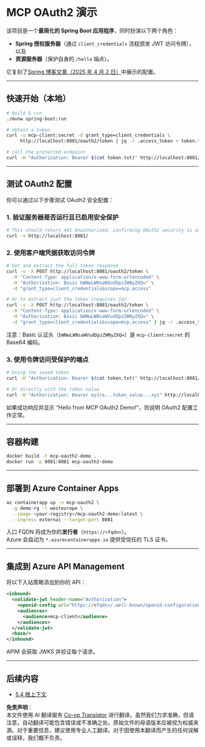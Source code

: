 <!--
CO_OP_TRANSLATOR_METADATA:
{
  "original_hash": "0a7083e660ca0d85fd6a947514c61993",
  "translation_date": "2025-07-14T00:40:09+00:00",
  "source_file": "05-AdvancedTopics/mcp-oauth2-demo/README.md",
  "language_code": "zh"
}
-->
# MCP OAuth2 演示

该项目是一个**最简化的 Spring Boot 应用程序**，同时扮演以下两个角色：

* **Spring 授权服务器**（通过 `client_credentials` 流程颁发 JWT 访问令牌），以及  
* **资源服务器**（保护自身的 `/hello` 端点）。

它复刻了[Spring 博客文章（2025 年 4 月 2 日）](https://spring.io/blog/2025/04/02/mcp-server-oauth2)中展示的配置。

---

## 快速开始（本地）

```bash
# build & run
./mvnw spring-boot:run

# obtain a token
curl -u mcp-client:secret -d grant_type=client_credentials \
     http://localhost:8081/oauth2/token | jq -r .access_token > token.txt

# call the protected endpoint
curl -H "Authorization: Bearer $(cat token.txt)" http://localhost:8081/hello
```

---

## 测试 OAuth2 配置

你可以通过以下步骤测试 OAuth2 安全配置：

### 1. 验证服务器是否运行且已启用安全保护

```bash
# This should return 401 Unauthorized, confirming OAuth2 security is active
curl -v http://localhost:8081/
```

### 2. 使用客户端凭据获取访问令牌

```bash
# Get and extract the full token response
curl -v -X POST http://localhost:8081/oauth2/token \
  -H "Content-Type: application/x-www-form-urlencoded" \
  -H "Authorization: Basic bWNwLWNsaWVudDpzZWNyZXQ=" \
  -d "grant_type=client_credentials&scope=mcp.access"

# Or to extract just the token (requires jq)
curl -s -X POST http://localhost:8081/oauth2/token \
  -H "Content-Type: application/x-www-form-urlencoded" \
  -H "Authorization: Basic bWNwLWNsaWVudDpzZWNyZXQ=" \
  -d "grant_type=client_credentials&scope=mcp.access" | jq -r .access_token > token.txt
```

注意：Basic 认证头（`bWNwLWNsaWVudDpzZWNyZXQ=`）是 `mcp-client:secret` 的 Base64 编码。

### 3. 使用令牌访问受保护的端点

```bash
# Using the saved token
curl -H "Authorization: Bearer $(cat token.txt)" http://localhost:8081/hello

# Or directly with the token value
curl -H "Authorization: Bearer eyJra...token_value...xyz" http://localhost:8081/hello
```

如果成功响应并显示 “Hello from MCP OAuth2 Demo!”，则说明 OAuth2 配置工作正常。

---

## 容器构建

```bash
docker build -t mcp-oauth2-demo .
docker run -p 8081:8081 mcp-oauth2-demo
```

---

## 部署到 **Azure Container Apps**

```bash
az containerapp up -n mcp-oauth2 \
  -g demo-rg -l westeurope \
  --image <your-registry>/mcp-oauth2-demo:latest \
  --ingress external --target-port 8081
```

入口 FQDN 将成为你的**发行者**（`https://<fqdn>`）。  
Azure 会自动为 `*.azurecontainerapps.io` 提供受信任的 TLS 证书。

---

## 集成到 **Azure API Management**

将以下入站策略添加到你的 API：

```xml
<inbound>
  <validate-jwt header-name="Authorization">
    <openid-config url="https://<fqdn>/.well-known/openid-configuration"/>
    <audiences>
      <audience>mcp-client</audience>
    </audiences>
  </validate-jwt>
  <base/>
</inbound>
```

APIM 会获取 JWKS 并验证每个请求。

---

## 后续内容

- [5.4 根上下文](../mcp-root-contexts/README.md)

**免责声明**：  
本文件使用 AI 翻译服务 [Co-op Translator](https://github.com/Azure/co-op-translator) 进行翻译。虽然我们力求准确，但请注意，自动翻译可能包含错误或不准确之处。原始文件的母语版本应被视为权威来源。对于重要信息，建议使用专业人工翻译。对于因使用本翻译而产生的任何误解或误释，我们概不负责。
